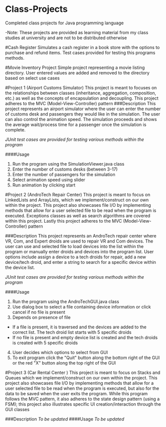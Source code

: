 # Class-Projects
Completed class projects for Java programming language

-Note: These projects are provided as learning material from my class studies at university and are not to be distributed otherwise

#Cash Register
Simulates a cash register in a book store with the options to purchase and refund items. Test cases provided for testing this programs methods. 

#Movie Inventory Project
Simple project representing a movie listing directory. User entered values are added and removed to the directory based on select use cases

#Project 1 (Airport Customs Simulator)
This project is meant to focuses on the relationships between classes (inheritance, aggregation, composition, etc.) as well as the concepts of encapsulation and decoupling. This project adheres to the MVC (Model-View-Controller) pattern
###Description 
This project represents an airport simulator where the user can enter the number of customs desk and passengers they would like in the simulation. The user can also control the animation speed. The simulation proceeds and shows the average wait/process time for a passenger once the simulation is complete.

*JUnit test cases are provided for testing various methods within the program*

####Usage
1. Run the program using the SimulationViewer.java class
2. Enter the number of customs desks (between 3-17)
3. Enter the number of passengers for the simulation 
4. Select animation speed using slider
5. Run animation by clicking start


#Project 2 (AndroTech Repair Center)
This project is meant to focus on LinkedLists and ArrayLists, which we implement/construct on our own within the project. This project also showcases file I/O by implementing methods that allow for a user selected file to be read when the program is executed. Exceptions classes as well as search algorithms are covered within this project. Lastly this project adheres to the MVC (Model-View-Controller) pattern

###Description 
This project represents an AndroTech repair center where VR, Com, and Expert droids are used to repair VR and Com devices.
The user can use and selected file to load devices into the list within the program or manually enter droids and devices into the program list. User options include assign a device to a tech droids for repair, add a new device/tech droid, and enter a string to search for a specific device within the device list. 

*JUnit test cases are provided for testing various methods within the program*

####Usage
1. Run the program using the AndroTechGUI.java class
2. Use dialog box to select a file containing device information or click cancel if no file is present
3. Depends on presence of file
  * If a file is present, it is traversed and the devices are added to the correct list. The tech droid list starts with 5 specific droids
  * If no file is present and empty device list is created and the tech droids is created with 5 specific droids 
4. User decides which options to select from GUI
5. To exit program click the "Quit" button along the bottom right of the GUI or the red "X" button along the top right of the GUI
 
#Project 3 (Car Rental Center  )
This project is meant to focus on Stacks and Queues which we implement/construct on our own within the project. This project also showcases file I/O by implementing methods that allow for a user selected file to be read when the program is executed, but also for the data to be saved when the user exits the program. While this program follows the MVC pattern, it also adheres to the state design pattern (using a FSM); this project also illustrates specific UI creation/interaction through the GUI classes 

###Description 
*To be updated*
####Usage
*To be updated*
